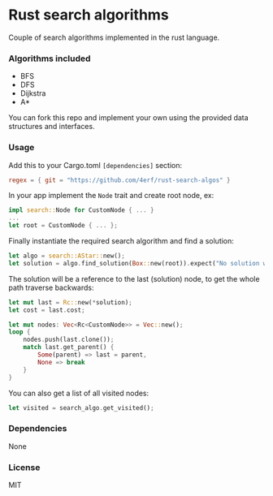 # Rust search algorithms
Couple of search algorithms implemented in the rust language.

### Algorithms included
- BFS
- DFS
- Dijkstra
- A*

You can fork this repo and implement your own using the provided data structures and interfaces.

### Usage
Add this to your Cargo.toml `[dependencies]` section:
```toml
regex = { git = "https://github.com/4erf/rust-search-algos" }
```

In your app implement the `Node` trait and create root node, ex:
```rust
impl search::Node for CustomNode { ... }
...
let root = CustomNode { ... };
```

Finally instantiate the required search algorithm and find a solution:
```rust
let algo = search::AStar::new();
let solution = algo.find_solution(Box::new(root)).expect("No solution was found");
```

The solution will be a reference to the last (solution) node, to get the whole path traverse backwards:
```rust
let mut last = Rc::new(*solution);
let cost = last.cost;

let mut nodes: Vec<Rc<CustomNode>> = Vec::new();
loop {
    nodes.push(last.clone());
    match last.get_parent() {
        Some(parent) => last = parent,
        None => break
    }
}
```

You can also get a list of all visited nodes:
```rust
let visited = search_algo.get_visited();
```

### Dependencies
None

### License
MIT